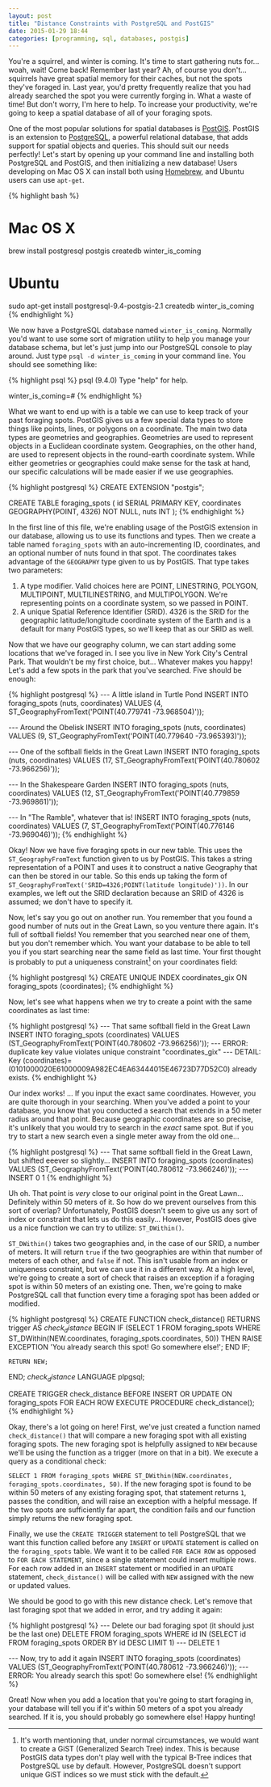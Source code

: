 ```yaml
---
layout: post
title: "Distance Constraints with PostgreSQL and PostGIS"
date: 2015-01-29 18:44
categories: [programming, sql, databases, postgis]
---
```


You're a squirrel, and winter is coming. It's time to start gathering nuts for... woah, wait! Come back! Remember last year? Ah, of course you don't... squirrels have great spatial memory for their caches, but not the spots they've foraged in. Last year, you'd pretty frequently realize that you had already searched the spot you were currently forging in. What a waste of time! But don't worry, I'm here to help. To increase your productivity, we're going to keep a spatial database of all of your foraging spots.

One of the most popular solutions for spatial databases is [PostGIS](http://postgis.net/). PostGIS is an extension to [PostgreSQL](http://www.postgresql.org/), a powerful relational database, that adds support for spatial objects and queries. This should suit our needs perfectly! Let's start by opening up your command line and installing both PostgreSQL and PostGIS, and then initializing a new database! Users developing on Mac OS X can install both using [Homebrew](http://brew.sh/), and Ubuntu users can use `apt-get`.

{% highlight bash %}
# Mac OS X
brew install postgresql postgis
createdb winter_is_coming

# Ubuntu
sudo apt-get install postgresql-9.4-postgis-2.1
createdb winter_is_coming
{% endhighlight %}

We now have a PostgreSQL database named `winter_is_coming`. Normally you'd want to use some sort of migration utility to help you manage your database schema, but let's just jump into our PostgreSQL console to play around. Just type `psql -d winter_is_coming` in your command line. You should see something like:

{% highlight psql %}
psql (9.4.0)
Type "help" for help.

winter_is_coming=#
{% endhighlight %}

What we want to end up with is a table we can use to keep track of your past foraging spots. PostGIS gives us a few special data types to store things like points, lines, or polygons on a coordinate. The main two data types are geometries and geographies. Geometries are used to represent objects in a Euclidean coordinate system. Geographies, on the other hand, are used to represent objects in the round-earth coordinate system. While either geometries or geographies could make sense for the task at hand, our specific calculations will be made easier if we use geographies.

{% highlight postgresql %}
CREATE EXTENSION "postgis";

CREATE TABLE foraging_spots (
  id          SERIAL                 PRIMARY KEY,
  coordinates GEOGRAPHY(POINT, 4326) NOT NULL,
  nuts        INT
);
{% endhighlight %}

In the first line of this file, we're enabling usage of the PostGIS extension in our database, allowing us to use its functions and types. Then we create a table named `foraging_spots` with an auto-incrementing ID, coordinates, and an optional number of nuts found in that spot. The coordinates takes advantage of the `GEOGRAPHY` type given to us by PostGIS. That type takes two parameters:

  1. A type modifier. Valid choices here are POINT, LINESTRING, POLYGON, MULTIPOINT, MULTILINESTRING, and MULTIPOLYGON. We're representing points on a coordinate system, so we passed in POINT.
  2. A unique Spatial Reference Identifier (SRID). 4326 is the SRID for the geographic latitude/longitude coordinate system of the Earth and is a default for many PostGIS types, so we'll keep that as our SRID as well.

Now that we have our geography column, we can start adding some locations that we've foraged in. I see you live in New York City's Central Park. That wouldn't be my first choice, but... Whatever makes you happy! Let's add a few spots in the park that you've searched. Five should be enough:

{% highlight postgresql %}
--- A little island in Turtle Pond
INSERT INTO foraging_spots (nuts, coordinates) VALUES (4, ST_GeographyFromText('POINT(40.779741 -73.968504)'));

--- Around the Obelisk
INSERT INTO foraging_spots (nuts, coordinates) VALUES (9, ST_GeographyFromText('POINT(40.779640 -73.965393)'));

--- One of the softball fields in the Great Lawn
INSERT INTO foraging_spots (nuts, coordinates) VALUES (17, ST_GeographyFromText('POINT(40.780602 -73.966256)'));

--- In the Shakespeare Garden
INSERT INTO foraging_spots (nuts, coordinates) VALUES (12, ST_GeographyFromText('POINT(40.779859 -73.969861)'));

--- In "The Ramble", whatever that is!
INSERT INTO foraging_spots (nuts, coordinates) VALUES (7, ST_GeographyFromText('POINT(40.776146 -73.969046)'));
{% endhighlight %}

Okay! Now we have five foraging spots in our new table. This uses the `ST_GeographyFromText` function given to us by PostGIS. This takes a string representation of a POINT and uses it to construct a native Geography that can then be stored in our table. So this ends up taking the form of `ST_GeographyFromText('SRID=4326;POINT(latitude longitude)'))`. In our examples, we left out the SRID declaration because an SRID of 4326 is assumed; we don't have to specify it.

Now, let's say you go out on another run. You remember that you found a good number of nuts out in the Great Lawn, so you venture there again. It's full of softball fields! You remember that you searched near one of them, but you don't remember which. You want your database to be able to tell you if you start searching near the same field as last time. Your first thought is probably to put a uniqueness constraint[^1] on your coordinates field:

{% highlight postgresql %}
CREATE UNIQUE INDEX coordinates_gix ON foraging_spots (coordinates);
{% endhighlight %}

Now, let's see what happens when we try to create a point with the same coordinates as last time:

{% highlight postgresql %}
--- That same softball field in the Great Lawn
INSERT INTO foraging_spots (coordinates) VALUES (ST_GeographyFromText('POINT(40.780602 -73.966256)'));
--- ERROR:  duplicate key value violates unique constraint "coordinates_gix"
--- DETAIL:  Key (coordinates)=(0101000020E61000009A982EC4EA63444015E46723D77D52C0) already exists.
{% endhighlight %}

Our index works! ... If you input the exact same coordinates. However, you are quite thorough in your searching. When you've added a point to your database, you know that you conducted a search that extends in a 50 meter radius around that point. Because geographic coordinates are so precise, it's unlikely that you would try to search in the _exact_ same spot. But if you try to start a new search even a single meter away from the old one...

{% highlight postgresql %}
--- That same softball field in the Great Lawn, but shifted eeever so slightly...
INSERT INTO foraging_spots (coordinates) VALUES (ST_GeographyFromText('POINT(40.780612 -73.966246)'));
--- INSERT 0 1
{% endhighlight %}

Uh oh. That point is _very_ close to our original point in the Great Lawn... Definitely within 50 meters of it. So how do we prevent ourselves from this sort of overlap? Unfortunately, PostGIS doesn't seem to give us any sort of index or constraint that lets us do this easily... However, PostGIS does give us a nice function we can try to utilize: `ST_DWithin()`.

`ST_DWithin()` takes two geographies and, in the case of our SRID, a number of meters. It will return `true` if the two geographies are within that number of meters of each other, and `false` if not. This isn't usable from an index or uniqueness constraint, but we can use it in a different way. At a high level, we're going to create a sort of check that raises an exception if a foraging spot is within 50 meters of an existing one. Then, we're going to make PostgreSQL call that function every time a foraging spot has been added or modified.

{% highlight postgresql %}
CREATE FUNCTION check_distance() RETURNS trigger AS $check_distance$
  BEGIN
    IF (SELECT 1 FROM foraging_spots WHERE ST_DWithin(NEW.coordinates, foraging_spots.coordinates, 50)) THEN
      RAISE EXCEPTION 'You already search this spot! Go somewhere else!';
    END IF;

    RETURN NEW;
  END;
$check_distance$ LANGUAGE plpgsql;

CREATE TRIGGER check_distance
  BEFORE INSERT OR UPDATE ON foraging_spots
  FOR EACH ROW
  EXECUTE PROCEDURE check_distance();
{% endhighlight %}

Okay, there's a lot going on here! First, we've just created a function named `check_distance()` that will compare a new foraging spot with all existing foraging spots. The new foraging spot is helpfully assigned to `NEW` because we'll be using the function as a trigger (more on that in a bit). We execute a query as a conditional check:

`SELECT 1 FROM foraging_spots WHERE ST_DWithin(NEW.coordinates, foraging_spots.coordinates, 50)`. If the new foraging spot is found to be within 50 meters of any existing foraging spot, that statement returns `1`, passes the condition, and will raise an exception with a helpful message. If the two spots are sufficiently far apart, the condition fails and our function simply returns the new foraging spot.

Finally, we use the `CREATE TRIGGER` statement to tell PostgreSQL that we want this function called before any `INSERT` or `UPDATE` statement is called on the `foraging_spots` table. We want it to be called `FOR EACH ROW` as opposed to `FOR EACH STATEMENT`, since a single statement could insert multiple rows. For each row added in an `INSERT` statement or modified in an `UPDATE` statement, `check_distance()` will be called with `NEW` assigned with the new or updated values.

We should be good to go with this new distance check. Let's remove that last foraging spot that we added in error, and try adding it again:

{% highlight postgresql %}
--- Delete our bad foraging spot (it should just be the last one)
DELETE FROM foraging_spots WHERE id IN (SELECT id FROM foraging_spots ORDER BY id DESC LIMIT 1)
--- DELETE 1

--- Now, try to add it again
INSERT INTO foraging_spots (coordinates) VALUES (ST_GeographyFromText('POINT(40.780612 -73.966246)'));
--- ERROR:  You already search this spot! Go somewhere else!
{% endhighlight %}

Great! Now when you add a location that you're going to start foraging in, your database will tell you if it's within 50 meters of a spot you already searched. If it is, you should probably go somewhere else! Happy hunting!

[^1]: It's worth mentioning that, under normal circumstances, we would want to create a GiST (Generalized Search Tree) index. This is because PostGIS data types don't play well with the typical B-Tree indices that PostgreSQL use by default. However, PostgreSQL doesn't support unique GiST indices so we must stick with the default.
